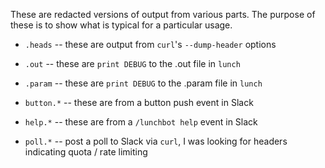 These are redacted versions of output from various parts. The purpose
of these is to show what is typical for a particular usage.

* `.heads` -- these are output from `curl`'s `--dump-header` options
* `.out` -- these are `print DEBUG` to the .out file in `lunch`
* `.param` -- these are `print DEBUG` to the .param file in `lunch`

* `button.*` -- these are from a button push event in Slack
* `help.*` -- these are from a `/lunchbot help` event in Slack
* `poll.*` -- post a poll to Slack via `curl`, I was looking for headers indicating quota / rate limiting
